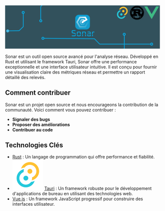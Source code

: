 ![Sonar Team Banner](https://github.com/Sonar-team/.github/blob/main/profile/Frame%201(2).png)

Sonar est un outil open source avancé pour l'analyse réseau. Développé en Rust et utilisant le framework Tauri, Sonar offre une performance exceptionnelle et une interface utilisateur intuitive. Il est conçu pour fournir une visualisation claire des métriques réseau et permettre un rapport détaillé des relevés.

## Comment contribuer

Sonar est un projet open source et nous encourageons la contribution de la communauté. Voici comment vous pouvez contribuer :
- **Signaler des bugs**
- **Proposer des améliorations**
- **Contribuer au code**

## Technologies Clés

- [Rust](https://www.rust-lang.org/fr) : Un langage de programmation qui offre performance et fiabilité.
- ![Logo Tauri](https://github.com/Sonar-team/.github/blob/main/profile/image%2010.png)
 [Tauri](https://tauri.app/) : Un framework robuste pour le développement d'applications de bureau en utilisant des technologies web.
- [Vue.js](https://vuejs.org/) : Un framework JavaScript progressif pour construire des interfaces utilisateur.

